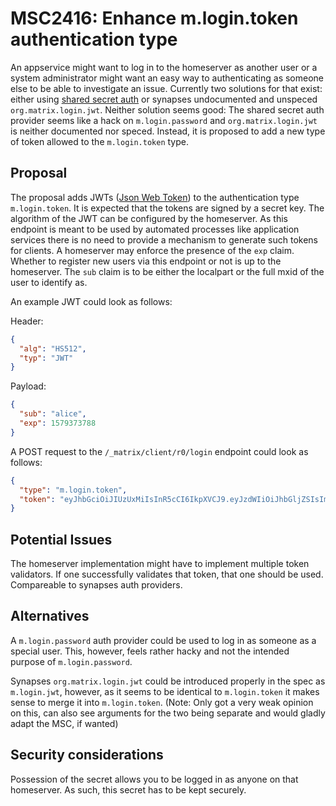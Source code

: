 # MSC2416: Enhance m.login.token authentication type
An appservice might want to log in to the homeserver as another user or a system administrator might
want an easy way to authenticating as someone else to be able to investigate an issue. Currently
two solutions for that exist: either using [shared secret auth](https://github.com/devture/matrix-synapse-shared-secret-auth)
or synapses undocumented and unspeced `org.matrix.login.jwt`. Neither solution seems good: The shared secret
auth provider seems like a hack on `m.login.password` and `org.matrix.login.jwt` is neither documented nor
speced. Instead, it is proposed to add a new type of token allowed to the `m.login.token` type.

## Proposal
The proposal adds JWTs ([Json Web Token](https://jwt.io/)) to the authentication type `m.login.token`.
It is expected that the tokens are signed by a secret key. The algorithm of the JWT can be
configured by the homeserver. As this endpoint is meant to be used by automated processes like
application services there is no need to provide a mechanism to generate such tokens for clients.
A homeserver may enforce the presence of the `exp` claim. Whether to register new users via this
endpoint or not is up to the homeserver. The `sub` claim is to be either the localpart or the full
mxid of the user to identify as.

An example JWT could look as follows:

Header:
```json
{
  "alg": "HS512",
  "typ": "JWT"
}
```

Payload:
```json
{
  "sub": "alice",
  "exp": 1579373788
}
```

A POST request to the `/_matrix/client/r0/login` endpoint could look as follows:
```json
{
  "type": "m.login.token",
  "token": "eyJhbGciOiJIUzUxMiIsInR5cCI6IkpXVCJ9.eyJzdWIiOiJhbGljZSIsImV4cCI6MTU3OTM3Mzc4OH0.4YXhRYNfzdns8qf60fE7pu9RKFt3uhxqj6y-Gy4d2bbDkQ5-mTbTNgDdi350ZMrY5VV22WHp_-BOjtGFkwOqgA"
}
```

## Potential Issues
The homeserver implementation might have to implement multiple token validators. If one successfully
validates that token, that one should be used. Compareable to synapses auth providers.

## Alternatives
A `m.login.password` auth provider could be used to log in as someone as a special user. This,
however, feels rather hacky and not the intended purpose of `m.login.password`.

Synapses `org.matrix.login.jwt` could be introduced properly in the spec as `m.login.jwt`, however,
as it seems to be identical to `m.login.token` it makes sense to merge it into `m.login.token`.
(Note: Only got a very weak opinion on this, can also see arguments for the two being separate and
would gladly adapt the MSC, if wanted)

## Security considerations
Possession of the secret allows you to be logged in as anyone on that homeserver. As such, this
secret has to be kept securely.

